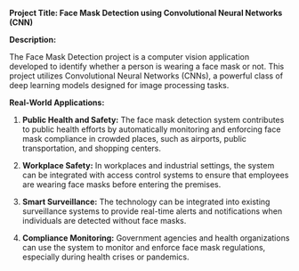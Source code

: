 

**Project Title: Face Mask Detection using Convolutional Neural Networks (CNN)**

**Description:**

The Face Mask Detection project is a computer vision application developed to identify whether a person is wearing a face mask or not. This project utilizes Convolutional Neural Networks (CNNs), a powerful class of deep learning models designed for image processing tasks.

**Real-World Applications:**

1. **Public Health and Safety:** The face mask detection system contributes to public health efforts by automatically monitoring and enforcing face mask compliance in crowded places, such as airports, public transportation, and shopping centers.

2. **Workplace Safety:** In workplaces and industrial settings, the system can be integrated with access control systems to ensure that employees are wearing face masks before entering the premises.

3. **Smart Surveillance:** The technology can be integrated into existing surveillance systems to provide real-time alerts and notifications when individuals are detected without face masks.

4. **Compliance Monitoring:** Government agencies and health organizations can use the system to monitor and enforce face mask regulations, especially during health crises or pandemics.
